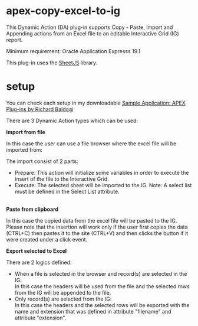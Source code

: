 # apex-copy-excel-to-ig

This Dynamic Action (DA) plug-in supports Copy - Paste, Import and Appending actions from an Excel file to an editable Interactive Grid (IG) report.

Minimum requirement: Oracle Application Expresss 19.1

This plug-in uses the <a href="https://sheetjs.com/" rel="nofollow">SheetJS</a> library.

# setup

You can check each setup in my downloadable <a href="https://github.com/baldogiRichard/plug-in-site" rel="nofollow">Sample Application: APEX Plug-ins by Richard Baldogi</a>

There are 3 Dynamic Action types which can be used:

<b>Import from file</b>
<p>In this case the user can use a file browser where the excel file will be imported from:</p>
<p>The import consist of 2 parts:</p>
<ul>
  <li>Prepare: This action will initialize some variables in order to execute the insert of the file to the Interactive Grid.</li>
  <li>Execute: The selected sheet will be imported to the IG. Note: A select list must be defined in the Select List attribute.</li>
</ul>
<br>
<b>Paste from clipboard</b>
<br>
<p>In this case the copied data from the excel file will be pasted to the IG. Please note that the insertion will work only if the user first copies the data (CTRL+C) then pastes it to the site (CTRL+V) and then clicks the button if it were created under a click event.</p>
<b>Export selected to Excel</b>
<br>
<p>There are 2 logics defined:</p>
<ul>
 <li>When a file is selected in the browser and record(s) are selected in the IG:<br> In this case the headers will be used from the file and the selected rows from the IG will be appended to the file.</li>
 <li>Only record(s) are selected from the IG: <br> In this case the headers and the selected rows will be exported with the name and extension that was defined in attribute "filename" and attribute "extension".</li>
</ul>
